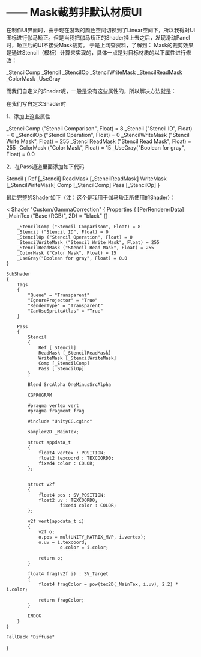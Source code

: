 # <UNITY3D-UGUI> —— Mask裁剪非默认材质UI

在制作UI界面时，由于现在游戏的颜色空间切换到了Linear空间下，所以我得对UI图标进行伽马矫正。但是当我把伽马矫正的Shader挂上去之后，发现滑动Panel时，矫正后的UI不接受Mask裁剪。
于是上网查资料，了解到：
Mask的裁剪效果是通过Stencil（模板）计算来实现的，具体一点是对目标材质的以下属性进行修改：

_StencilComp
_Stencil
_StencilOp
_StencilWriteMask
_StencilReadMask
_ColorMask
_UseGray

而我们自定义的Shader呢，一般是没有这些属性的，所以解决方法就是：

在我们写自定义Shader时

1、添加上这些属性

_StencilComp ("Stencil Comparison", Float) = 8
_Stencil ("Stencil ID", Float) = 0
_StencilOp ("Stencil Operation", Float) = 0
_StencilWriteMask ("Stencil Write Mask", Float) = 255
_StencilReadMask ("Stencil Read Mask", Float) = 255
_ColorMask ("Color Mask", Float) = 15
_UseGray("Boolean for gray", Float) = 0.0

2、在Pass通道里面添加如下代码

Stencil
{
	Ref [_Stencil]
	ReadMask [_StencilReadMask]
	WriteMask [_StencilWriteMask]
	Comp [_StencilComp]
	Pass [_StencilOp]
}

最后完整的Shader如下（注：这个是我用于伽马矫正所使用的Shader）：

<
Shader "Custom/GammaCorrection"
{
    Properties
    {
        [PerRendererData] _MainTex ("Base (RGB)", 2D) = "black" {}

        _StencilComp ("Stencil Comparison", Float) = 8
        _Stencil ("Stencil ID", Float) = 0
        _StencilOp ("Stencil Operation", Float) = 0
        _StencilWriteMask ("Stencil Write Mask", Float) = 255
        _StencilReadMask ("Stencil Read Mask", Float) = 255
        _ColorMask ("Color Mask", Float) = 15
        _UseGray("Boolean for gray", Float) = 0.0
    }

    SubShader
    {
        Tags
        {
            "Queue" = "Transparent"
            "IgnoreProjector" = "True"
            "RenderType" = "Transparent"
            "CanUseSpriteAtlas" = "True"
        }

        Pass
        {
            Stencil
            {
                Ref [_Stencil]
                ReadMask [_StencilReadMask]
                WriteMask [_StencilWriteMask]
                Comp [_StencilComp]
                Pass [_StencilOp]
            }

            Blend SrcAlpha OneMinusSrcAlpha

            CGPROGRAM
			
            #pragma vertex vert
            #pragma fragment frag

            #include "UnityCG.cginc"

            sampler2D _MainTex;

            struct appdata_t
            {
                float4 vertex : POSITION;
                float2 texcoord : TEXCOORD0;
                fixed4 color : COLOR;
            };
            

            struct v2f
            {
                float4 pos : SV_POSITION;
                float2 uv : TEXCOORD0;
		        		fixed4 color : COLOR;
            };

            v2f vert(appdata_t i)
            {
                v2f o;
                o.pos = mul(UNITY_MATRIX_MVP, i.vertex);
                o.uv = i.texcoord;
			        	o.color = i.color;

                return o;
            }

            float4 frag(v2f i) : SV_Target
            {
                float4 fragColor = pow(tex2D(_MainTex, i.uv), 2.2) * i.color;

                return fragColor;
            }

            ENDCG
        }
    } 

    FallBack "Diffuse"
}
>
